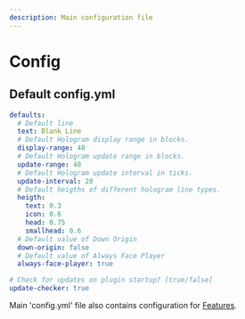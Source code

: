 ```yaml
---
description: Main configuration file
---
```


# Config

## Default config.yml

```yaml
defaults:
  # Default line
  text: Blank Line
  # Default Hologram display range in blocks.
  display-range: 48
  # Default Hologram update range in blocks.
  update-range: 48
  # Default Hologram update interval in ticks.
  update-interval: 20
  # Default heigths of different hologram line types.
  heigth:
    text: 0.3
    icon: 0.6
    head: 0.75
    smallhead: 0.6
  # Default value of Down Origin
  down-origin: false
  # Default value of Always Face Player
  always-face-player: true

# Check for updates on plugin startup? [true/false]
update-checker: true
```

Main 'config.yml' file also contains configuration for [Features](features.md).
